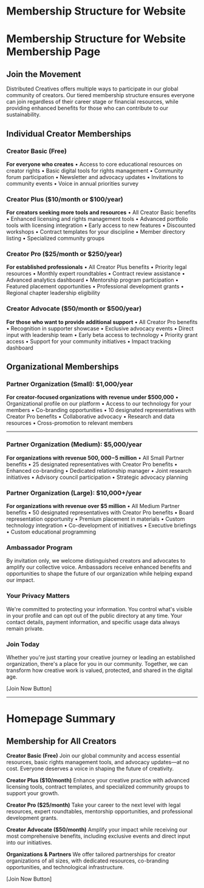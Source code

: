 # Membership Structure for Website

# **Membership Structure for Website Membership Page**

## **Join the Movement**

Distributed Creatives offers multiple ways to participate in our global community of creators. Our tiered membership structure ensures everyone can join regardless of their career stage or financial resources, while providing enhanced benefits for those who can contribute to our sustainability.

## **Individual Creator Memberships**

### **Creator Basic (Free)**

**For everyone who creates**
• Access to core educational resources on creator rights
• Basic digital tools for rights management
• Community forum participation
• Newsletter and advocacy updates
• Invitations to community events
• Voice in annual priorities survey

### **Creator Plus ($10/month or $100/year)**

**For creators seeking more tools and resources**
• All Creator Basic benefits
• Enhanced licensing and rights management tools
• Advanced portfolio tools with licensing integration
• Early access to new features
• Discounted workshops
• Contract templates for your discipline
• Member directory listing
• Specialized community groups

### **Creator Pro ($25/month or $250/year)**

**For established professionals**
• All Creator Plus benefits
• Priority legal resources
• Monthly expert roundtables
• Contract review assistance
• Advanced analytics dashboard
• Mentorship program participation
• Featured placement opportunities
• Professional development grants
• Regional chapter leadership eligibility

### **Creator Advocate ($50/month or $500/year)**

**For those who want to provide additional support**
• All Creator Pro benefits
• Recognition in supporter showcase
• Exclusive advocacy events
• Direct input with leadership team
• Early beta access to technology
• Priority grant access
• Support for your community initiatives
• Impact tracking dashboard

## **Organizational Memberships**

### **Partner Organization (Small): $1,000/year**

**For creator-focused organizations with revenue under $500,000**
• Organizational profile on our platform
• Access to our technology for your members
• Co-branding opportunities
• 10 designated representatives with Creator Pro benefits
• Collaborative advocacy
• Research and data resources
• Cross-promotion to relevant members
****

### **Partner Organization (Medium): $5,000/year**

**For organizations with revenue $500,000-$5 million**
• All Small Partner benefits
• 25 designated representatives with Creator Pro benefits
• Enhanced co-branding
• Dedicated relationship manager
• Joint research initiatives
• Advisory council participation
• Strategic advocacy planning

### **Partner Organization (Large): $10,000+/year**

**For organizations with revenue over $5 million**
• All Medium Partner benefits
• 50 designated representatives with Creator Pro benefits
• Board representation opportunity
• Premium placement in materials
• Custom technology integration
• Co-development of initiatives
• Executive briefings
• Custom educational programming

### **Ambassador Program**

By invitation only, we welcome distinguished creators and advocates to amplify our collective voice. Ambassadors receive enhanced benefits and opportunities to shape the future of our organization while helping expand our impact.

### **Your Privacy Matters**

We're committed to protecting your information. You control what's visible in your profile and can opt out of the public directory at any time. Your contact details, payment information, and specific usage data always remain private.

### **Join Today**

Whether you're just starting your creative journey or leading an established organization, there's a place for you in our community. Together, we can transform how creative work is valued, protected, and shared in the digital age.

[Join Now Button]

---

# **Homepage Summary**

## **Membership for All Creators**

**Creator Basic (Free)**
Join our global community and access essential resources, basic rights management tools, and advocacy updates—at no cost. Everyone deserves a voice in shaping the future of creativity.

**Creator Plus ($10/month)**
Enhance your creative practice with advanced licensing tools, contract templates, and specialized community groups to support your growth.

**Creator Pro ($25/month)**
Take your career to the next level with legal resources, expert roundtables, mentorship opportunities, and professional development grants.

**Creator Advocate ($50/month)**
Amplify your impact while receiving our most comprehensive benefits, including exclusive events and direct input into our initiatives.

**Organizations & Partners**
We offer tailored partnerships for creator organizations of all sizes, with dedicated resources, co-branding opportunities, and technological infrastructure.

[Join Now Button]